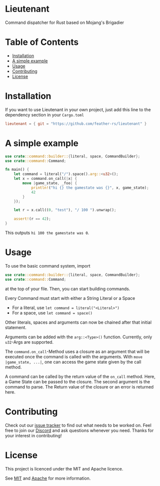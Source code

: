 # Lieutenant

Command dispatcher for Rust based on Mojang's Brigadier

# Table of Contents

- [Installation](#installation)
- [A simple example](#a-simple-example)
- [Usage](#usage)
- [Contributing](#contributing)
- [License](#license)

# Installation

If you want to use Lieutenant in your own project, just add this line to the dependency section in your `Cargo.toml`

```toml
lieutenant = { git = "https://github.com/feather-rs/lieutenant" }
```

# A simple example

```rust
use crate::command::builder::{literal, space, CommandBuilder};
use crate::command::Command;

fn main() {
    let command = literal("/").space().arg::<u32>();
    let x = command.on_call(|x| {
        move |game_state, _foo| {
            println!("hi {} the gamestate was {}", x, game_state);
            42
        }
    });

    let r = x.call((0, "test"), "/ 100 ").unwrap();

    assert!(r == 42);
}
```

This outputs `hi 100 the gamestate was 0`.

# Usage

To use the basic command system, import

```rust
use crate::command::builder::{literal, space, CommandBuilder};
use crate::command::Command;
```

at the top of your file. Then, you can start building commands.

Every Command must start with either a String Literal or a Space

- For a literal, use `let command = literal("<Literal>")`
- For a space, use `let command = space()`

Other literals, spaces and arguments can now be chained after that initial statement.

Arguments can be added with the `arg::<Type>()` function. Currently, only `u32`-Args are supported.

The `command.on_call`-Method uses a closure as an argument that will be executed once the command is called with the
arguments.
With `move |game_state, ...|`, one can access the game state given by the call method.

A command can be called by the return value of the `on_call` method. Here, a Game State can be passed to the closure.
The second argument is the command to parse.
The Return value of the closure or an error is returned here.

# Contributing

Check out our [issue tracker](https://github.com/feather-rs/lieutenant/issues) to find out what needs to be worked on.
Feel free to join our [Discord](https://discordapp.com/invite/4eYmK69) and ask questions whenever you need. Thanks for
your interest in contributing!

# License

This project is licenced under the MIT and Apache licence.

See [MIT](LICENSE-MIT.md) and [Apache](LICENSE-APACHE.md) for more information.
